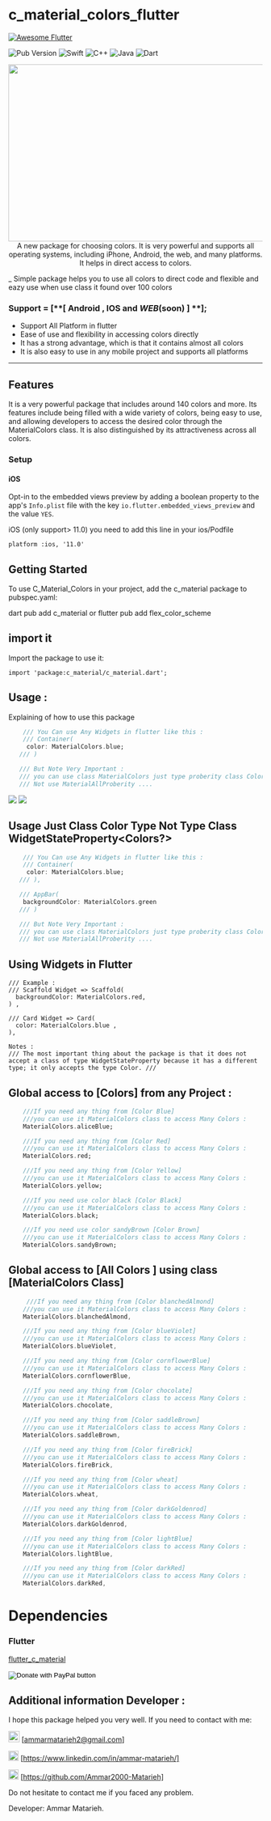 # c_material_colors_flutter

<a href="https://github.com/Solido/awesome-flutter">
   <img alt="Awesome Flutter" src="https://img.shields.io/badge/Awesome-Flutter-blue.svg?longCache=true&style=flat-square" />
</a>

![Pub Version](https://img.shields.io/pub/v/c_material?color=1&label=c_material)
![Swift](https://img.shields.io/badge/Code-Swift-orange)
![C++](https://img.shields.io/badge/Code-C%2B%2B-yellowgreen)
![Java](https://img.shields.io/badge/Code-Java-red)
![Dart](https://img.shields.io/badge/Code-Dart-blue)

<p align="center">
    <a href="https://pub.dev/packages/c_material">
   <img src="https://i.pinimg.com/736x/e9/f0/82/e9f082e06742ee9047611bb3d8af4404.jpg" height="350" width="900">
    </a>
    <br>A new package for choosing colors. It is very powerful and supports all operating systems, including iPhone, Android, the web, and many platforms. It helps in direct access to colors.

\_ Simple package helps you to use all colors to direct code and flexible and eazy use when use class it found over 100 colors

### Support = [**[ Android , IOS and _WEB_(soon) ] **];

- Support All Platform in flutter
- Ease of use and flexibility in accessing colors directly
- It has a strong advantage, which is that it contains almost all colors
- It is also easy to use in any mobile project and supports all platforms

---

## Features

It is a very powerful package that includes around 140 colors and more. Its features include being filled with a wide variety of colors, being easy to use, and allowing developers to access the desired color through the MaterialColors class. It is also distinguished by its attractiveness across all colors.

### Setup

#### iOS

Opt-in to the embedded views preview by adding a boolean property to the app's `Info.plist` file
with the key `io.flutter.embedded_views_preview` and the value `YES`.

iOS (only support> 11.0) you need to add this line in your ios/Podfile

`platform :ios, '11.0'`

## Getting Started

To use C_Material_Colors in your project, add the c_material package to pubspec.yaml:

dart pub add c_material or flutter pub add flex_color_scheme

## import it

Import the package to use it:

```
import 'package:c_material/c_material.dart';
```

## Usage :

Explaining of how to use this package

```dart
    /// You Can use Any Widgets in flutter like this :
    /// Container(
     color: MaterialColors.blue;
   /// )

   /// But Note Very Important :
   /// you can use class MaterialColors just type proberity class Color
   /// Not use MaterialAllProberity ....
```

<img src="https://raw.githubusercontent.com/Ammar2000-Matarieh/colors_package/refs/heads/master/assets/Screenshot_1732096375.png">

<img src="https://raw.githubusercontent.com/Ammar2000-Matarieh/colors_package/refs/heads/master/assets/Screenshot_1732104480.png">

## Usage Just Class Color Type Not Type Class WidgetStateProperty<Colors?>

```dart
    /// You Can use Any Widgets in flutter like this :
    /// Container(
     color: MaterialColors.blue;
   /// ),

   /// AppBar(
    backgroundColor: MaterialColors.green
   /// )

   /// But Note Very Important :
   /// you can use class MaterialColors just type proberity class Color
   /// Not use MaterialAllProberity ....
```

## Using Widgets in Flutter

```
/// Example :
/// Scaffold Widget => Scaffold(
  backgroundColor: MaterialColors.red,
) ,

/// Card Widget => Card(
  color: MaterialColors.blue ,
),

Notes :
/// The most important thing about the package is that it does not accept a class of type WidgetStateProperty because it has a different type; it only accepts the type Color. ///

```

## Global access to [Colors] from any Project :

```dart
    ///If you need any thing from [Color Blue]
    ///you can use it MaterialColors class to access Many Colors :
    MaterialColors.aliceBlue;

    ///If you need any thing from [Color Red]
    ///you can use it MaterialColors class to access Many Colors :
    MaterialColors.red;

    ///If you need any thing from [Color Yellow]
    ///you can use it MaterialColors class to access Many Colors :
    MaterialColors.yellow;

    ///If you need use color black [Color Black]
    ///you can use it MaterialColors class to access Many Colors :
    MaterialColors.black;

    ///If you need use color sandyBrown [Color Brown]
    ///you can use it MaterialColors class to access Many Colors :
    MaterialColors.sandyBrown;
```

## Global access to [All Colors ] using class [MaterialColors Class]

```dart
     ///If you need any thing from [Color blanchedAlmond]
    ///you can use it MaterialColors class to access Many Colors :
    MaterialColors.blanchedAlmond,

    ///If you need any thing from [Color blueViolet]
    ///you can use it MaterialColors class to access Many Colors :
    MaterialColors.blueViolet,

    ///If you need any thing from [Color cornflowerBlue]
    ///you can use it MaterialColors class to access Many Colors :
    MaterialColors.cornflowerBlue,

    ///If you need any thing from [Color chocolate]
    ///you can use it MaterialColors class to access Many Colors :
    MaterialColors.chocolate,

    ///If you need any thing from [Color saddleBrown]
    ///you can use it MaterialColors class to access Many Colors :
    MaterialColors.saddleBrown,

    ///If you need any thing from [Color fireBrick]
    ///you can use it MaterialColors class to access Many Colors :
    MaterialColors.fireBrick,

    ///If you need any thing from [Color wheat]
    ///you can use it MaterialColors class to access Many Colors :
    MaterialColors.wheat,

    ///If you need any thing from [Color darkGoldenrod]
    ///you can use it MaterialColors class to access Many Colors :
    MaterialColors.darkGoldenrod,

    ///If you need any thing from [Color lightBlue]
    ///you can use it MaterialColors class to access Many Colors :
    MaterialColors.lightBlue,

    ///If you need any thing from [Color darkRed]
    ///you can use it MaterialColors class to access Many Colors :
    MaterialColors.darkRed,
```

# Dependencies

### Flutter

[flutter_c_material](https://pub.dev/packages/c_material)

<form action="https://www.paypal.com/cgi-bin/webscr" method="post" target="_top">
  <input type="hidden" name="cmd" value="_s-xclick" />
  <input type="hidden" name="hosted_button_id" value="YDEYAAGBXDDK6" />
  <input type="image" src="https://www.paypalobjects.com/en_US/i/btn/btn_donateCC_LG.gif" border="0" name="submit" title="PayPal - The safer, easier way to pay online!" alt="Donate with PayPal button" />
  <img alt="" border="0" src="https://www.paypal.com/en_MN/i/scr/pixel.gif" width="1" height="1" />
</form>

## Additional information Developer :

I hope this package helped you very well.
If you need to contact with me:

<img src="https://raw.githubusercontent.com/Ammar2000-Matarieh/colors_package/refs/heads/master/assets/Gmail.jpg" width="22"> [ammarmatarieh2@gmail.com]

<!-- [<img src="https://raw.githubusercontent.com/Ammar2000-Matarieh/colors_package/refs/heads/master/assets/Gmail.jpg" width="22">](Bahlaq57@gmail.com) -->

<img src="https://raw.githubusercontent.com/Ammar2000-Matarieh/colors_package/refs/heads/master/assets/LinkedIn.png" width="20"> [https://www.linkedin.com/in/ammar-matarieh/]

<!-- [<img src="https://raw.githubusercontent.com/Ammar2000-Matarieh/colors_package/refs/heads/master/assets/LinkedIn.png" width="20">](www.linkedin.com/in/mohammad-bahlaq-089882220) -->

<img src="https://raw.githubusercontent.com/Ammar2000-Matarieh/colors_package/refs/heads/master/assets/GitHub.png" width="20"> [https://github.com/Ammar2000-Matarieh]

<!-- [<img src="https://raw.githubusercontent.com/Ammar2000-Matarieh/colors_package/refs/heads/master/assets/GitHub.png" width="20">](https://github.com/MohammadBahlaq) -->

Do not hesitate to contact me if you faced any problem.

Developer: Ammar Matarieh.
